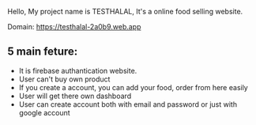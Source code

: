 Hello, My project name is TESTHALAL, It's a online food selling website.

Domain: https://testhalal-2a0b9.web.app


5 main feture:
-
- It is firebase authantication website.
- User can't buy own product
- If you create a account, you can add your food, order from here easily
- User will get there own dashboard
- User can create account both with email and password or just with google account